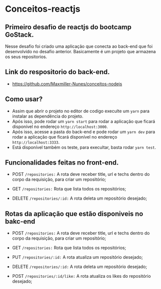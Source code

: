 # Conceitos-reactjs
## Primeiro desafio de reactjs do bootcamp GoStack.
Nesse desafio foi criado uma aplicação que conecta ao back-end que foi desenvolvido no desafio anterior.
Basicamente é um projeto que armazena os seus repositorios.

## Link do respositorio do back-end.
- https://github.com/Maxmiller-Nunes/conceitos-nodejs

## Como usar?
- Assim que abrir o projeto no editor de codigo execulte um `yarn` para instalar as dependência do projeto.
- Após isso, pode rodar um `yarn start` para rodar a aplicação que ficará disponível no endereço `http://localhost:3000`.
- Após isso, acesse a pasta do back-end e pode rodar um `yarn dev` para rodar a aplicação que ficará disponível no endereço `http://localhost:3333`.
- Está disponível também os teste, para execultar, basta rodar `yarn test`.

## Funcionalidades feitas no front-end.

- POST `/repositories:` A rota deve receber title, url e techs dentro do corpo da requisição, para criar um repositório;

- GET `/repositories:` Rota que lista todos os repositórios;

- DELETE `/repositories/:id:` A rota deleta um repositório desejado;


## Rotas da aplicação que estão disponiveis no bakc-end

- POST `/repositories:` A rota deve receber title, url e techs dentro do corpo da requisição, para criar um repositório;

- GET `/repositories:` Rota que lista todos os repositórios;

- PUT `/repositories/:id:` A rota atualiza um repositório desejado;

- DELETE `/repositories/:id:` A rota deleta um repositório desejado;

- POST `/repositories/:id/like:` A rota atualiza os likes do repositório desejado;